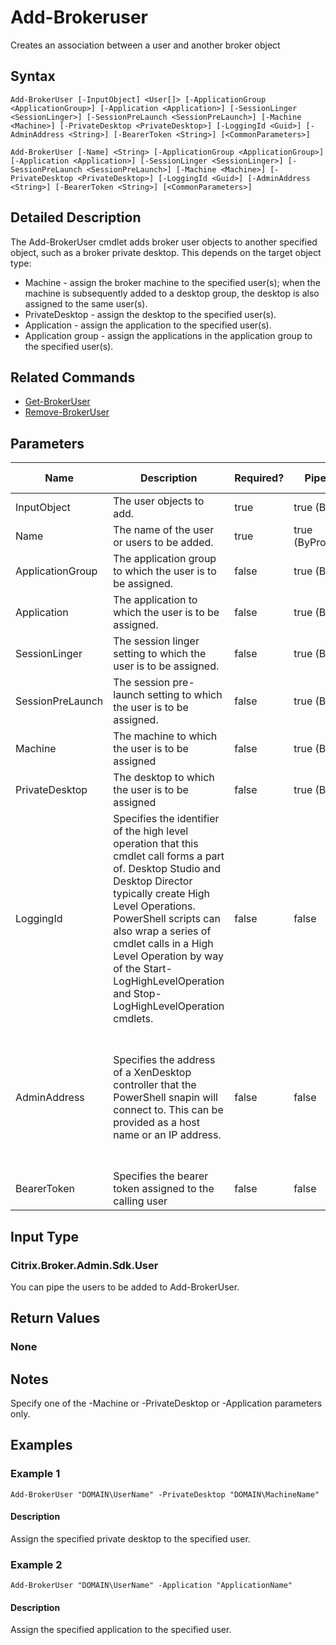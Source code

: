 ﻿
# Add-Brokeruser
Creates an association between a user and another broker object
## Syntax
```
Add-BrokerUser [-InputObject] <User[]> [-ApplicationGroup <ApplicationGroup>] [-Application <Application>] [-SessionLinger <SessionLinger>] [-SessionPreLaunch <SessionPreLaunch>] [-Machine <Machine>] [-PrivateDesktop <PrivateDesktop>] [-LoggingId <Guid>] [-AdminAddress <String>] [-BearerToken <String>] [<CommonParameters>]

Add-BrokerUser [-Name] <String> [-ApplicationGroup <ApplicationGroup>] [-Application <Application>] [-SessionLinger <SessionLinger>] [-SessionPreLaunch <SessionPreLaunch>] [-Machine <Machine>] [-PrivateDesktop <PrivateDesktop>] [-LoggingId <Guid>] [-AdminAddress <String>] [-BearerToken <String>] [<CommonParameters>]
```
## Detailed Description
The Add-BrokerUser cmdlet adds broker user objects to another specified object, such as a broker private desktop. This depends on the target object type:

* Machine - assign the broker machine to the specified user(s); when the machine is subsequently added to a desktop group, the desktop is also assigned to the same user(s).
* PrivateDesktop - assign the desktop to the specified user(s).
* Application - assign the application to the specified user(s).
* Application group - assign the applications in the application group to the specified user(s).


## Related Commands

* [Get-BrokerUser](../Get-BrokerUser/)
* [Remove-BrokerUser](../Remove-BrokerUser/)
## Parameters
| Name   | Description | Required? | Pipeline Input | Default Value |
| --- | --- | --- | --- | --- |
| InputObject | The user objects to add. | true | true (ByValue) | null |
| Name | The name of the user or users to be added. | true | true (ByPropertyName) | null |
| ApplicationGroup | The application group to which the user is to be assigned. | false | true (ByValue) |  |
| Application | The application to which the user is to be assigned. | false | true (ByValue) |  |
| SessionLinger | The session linger setting to which the user is to be assigned. | false | true (ByValue) | null |
| SessionPreLaunch | The session pre-launch setting to which the user is to be assigned. | false | true (ByValue) | null |
| Machine | The machine to which the user is to be assigned | false | true (ByValue) | null |
| PrivateDesktop | The desktop to which the user is to be assigned | false | true (ByValue) | null |
| LoggingId | Specifies the identifier of the high level operation that this cmdlet call forms a part of. Desktop Studio and Desktop Director typically create High Level Operations. PowerShell scripts can also wrap a series of cmdlet calls in a High Level Operation by way of the Start-LogHighLevelOperation and Stop-LogHighLevelOperation cmdlets. | false | false |  |
| AdminAddress | Specifies the address of a XenDesktop controller that the PowerShell snapin will connect to. This can be provided as a host name or an IP address. | false | false | Localhost. Once a value is provided by any cmdlet, this value will become the default. |
| BearerToken | Specifies the bearer token assigned to the calling user | false | false |  |

## Input Type

### Citrix.Broker.Admin.Sdk.User
You can pipe the users to be added to Add-BrokerUser.
## Return Values

### None

## Notes
Specify one of the -Machine or -PrivateDesktop or -Application parameters only.
## Examples

### Example 1
```
Add-BrokerUser "DOMAIN\UserName" -PrivateDesktop "DOMAIN\MachineName"
```
#### Description
Assign the specified private desktop to the specified user.
### Example 2
```
Add-BrokerUser "DOMAIN\UserName" -Application "ApplicationName"
```
#### Description
Assign the specified application to the specified user.
